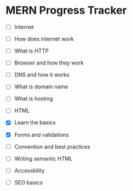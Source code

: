 # MERN Progress Tracker
- [ ]  Internet
  - [ ]  How does internet work
  - [ ]  What is HTTP
  - [ ]  Browser and how they work
  - [ ]  DNS and how it works
  - [ ]  What is domain name
  - [ ]  What is hosting
- [ ]  HTML
  - [x]  Learn the basics
  - [x]  Forms and validations
  - [ ]  Convention and best practices
  - [ ]  Writing semantic HTML
  - [ ]  Accessbility
  - [ ]  SEO basics

